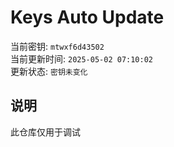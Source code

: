 # Keys Auto Update

当前密钥: `mtwxf6d43502`  
当前更新时间: `2025-05-02 07:10:02`   
更新状态: `密钥未变化`  
  
## 说明
此仓库仅用于调试 
